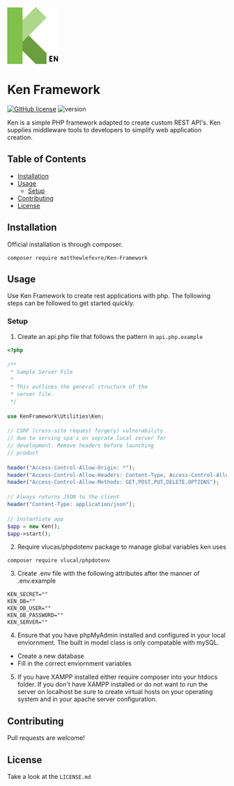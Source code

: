 ![Ken Framework Logo](https://github.com/matthewLeFevre/Ken-Framework/blob/master/Ken%20Logo.png)

# Ken Framework

[![GitHub license](https://img.shields.io/github/license/Naereen/StrapDown.js.svg)](https://github.com/matthewLeFevre/Ken-Framework/blob/master/LICENSE) ![version](https://img.shields.io/badge/version-0.6.3-green.svg)

Ken is a simple PHP framework adapted to create custom REST API's. Ken supplies middleware tools to developers to simplify web application creation.

## Table of Contents

- [Installation](#user-content-installation)
- [Usage](#user-content-usage)
  - [Setup](#user-content-setup)
- [Contributing](#user-content-contributing)
- [License](#user-content-license)

## Installation

Official installation is through composer.

```
composer require matthewlefevre/Ken-Framework
```

## Usage

Use Ken Framework to create rest applications with php. The following steps can be followed to get started quickly.

### Setup

1. Create an api.php file that follows the pattern in `api.php.example`

```php
<?php

/**
 * Sample Server File
 *
 * This outlines the general structure of the
 * server file.
 */

use KenFramework\Utilities\Ken;

// CSRF (cross-site request forgery) vulnerability
// due to serving spa's on seprate local server for
// development. Remove headers before launching
// product

header("Access-Control-Allow-Origin: *");
header("Access-Control-Allow-Headers: Content-Type, Access-Control-Allow-Headers, Authorization, X-Requested-With");
header("Access-Control-Allow-Methods: GET,POST,PUT,DELETE,OPTIONS");

// Always returns JSON to the client
header("Content-Type: application/json");

// Instantiate app
$app = new Ken();
$app->start();
```

2. Require vlucas/phpdotenv package to manage global variables ken uses

```
composer require vlucal/phpdotenv
```

3. Create .env file with the following attributes after the manner of .env.example

```
KEN_SECRET=""
KEN_DB=""
KEN_DB_USER=""
KEN_DB_PASSWORD=""
KEN_SERVER=""
```

4. Ensure that you have phpMyAdmin installed and configured in your local enviornment. The built in model class is only compatable with mySQL.

- Create a new database
- Fill in the correct enviornment variables

5. If you have XAMPP installed either require composer into your htdocs folder. If you don't have XAMPP installed or do not want to run the server on localhost be sure to create virtual hosts on your operating system and in your apache server configuration.

## Contributing

Pull requests are welcome!

## License

Take a look at the `LICENSE.md`
